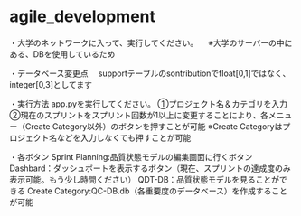 # agile_development
・大学のネットワークに入って、実行してください。
　※大学のサーバーの中にある、DBを使用しているため

・データベース変更点
　supportテーブルのsontributionでfloat[0,1]ではなく、integer[0,3]としてます

・実行方法
app.pyを実行してください。
➀プロジェクト名＆カテゴリを入力
➁現在のスプリントをスプリント回数が1以上に変更することにより、各メニュー（Create Category以外）のボタンを押すことが可能
※Create Categoryはプロジェクト名などを入力しなくても押すことが可能

・各ボタン
Sprint Planning:品質状態モデルの編集画面に行くボタン
Dashbard：ダッシュボートを表示するボタン（現在、スプリントの達成度のみ表示可能。もう少し時間ください）
QDT-DB：品質状態モデルを見ることができる
Create Category:QC-DB.db（各重要度のデータベース）を作成することが可能
